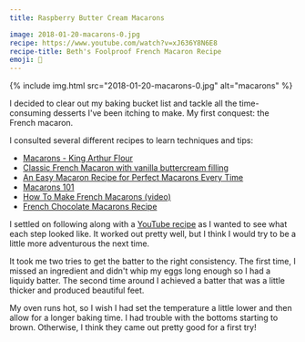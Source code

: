 ```yaml
---
title: Raspberry Butter Cream Macarons

image: 2018-01-20-macarons-0.jpg
recipe: https://www.youtube.com/watch?v=xJ636Y8N6E8
recipe-title: Beth's Foolproof French Macaron Recipe
emoji: 🍪
---
```


<div class="photos">
{% include img.html src="2018-01-20-macarons-0.jpg" alt="macarons" %}
</div>

I decided to clear out my baking bucket list and tackle all the time-consuming desserts I've been itching to make. My first conquest: the French macaron.

I consulted several different recipes to learn techniques and tips:

- [Macarons - King Arthur Flour](https://www.kingarthurflour.com/recipes/macarons-recipe)
- [Classic French Macaron with vanilla buttercream filling](https://www.aheadofthyme.com/2017/02/classic-french-macaron-with-vanilla-buttercream-filling/)
- [An Easy Macaron Recipe for Perfect Macarons Every Time](https://www.thespruce.com/easy-macaron-recipe-435221)
- [Macarons 101](http://southernfatty.com/macarons-101/)
- [How To Make French Macarons (video)](https://www.youtube.com/watch?v=0JeTgZGt-p8)
- [French Chocolate Macarons Recipe](https://www.youtube.com/watch?v=6UlEZMbeO5Q)

I settled on following along with a [YouTube recipe](https://www.youtube.com/watch?v=xJ636Y8N6E8) as I wanted to see what each step looked like. It worked out pretty well, but I think I would try to be a little more adventurous the next time.

It took me two tries to get the batter to the right consistency. The first time, I missed an ingredient and didn't whip my eggs long enough so I had a liquidy batter. The second time around I achieved a batter that was a little thicker and produced beautiful feet.

My oven runs hot, so I wish I had set the temperature a little lower and then allow for a longer baking time. I had trouble with the bottoms starting to brown. Otherwise, I think they came out pretty good for a first try!
